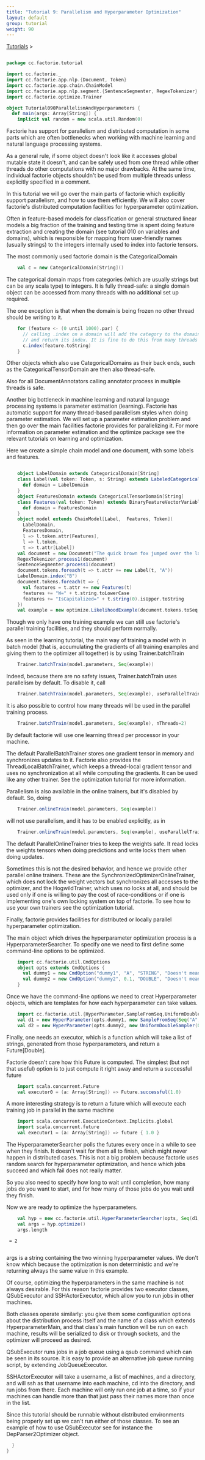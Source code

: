 ```yaml
---
title: "Tutorial 9: Parallelism and Hyperparameter Optimization"
layout: default
group: tutorial
weight: 90
---
```


<a href="{{ site.baseurl }}/tutorial.html">Tutorials</a> &gt;

```scala

package cc.factorie.tutorial

import cc.factorie._
import cc.factorie.app.nlp.{Document, Token}
import cc.factorie.app.chain.ChainModel
import cc.factorie.app.nlp.segment.{SentenceSegmenter, RegexTokenizer}
import cc.factorie.optimize.Trainer

object Tutorial090ParallelismAndHyperparameters {
  def main(args: Array[String]) {
    implicit val random = new scala.util.Random(0)

```


Factorie has support for parallelism and distributed computation in some parts
which are often bottlenecks when working with machine learning and natural
language processing systems.

As a general rule, if some object doesn't look like it accesses global mutable
state it doesn't, and can be safely used from one thread while other threads do
other computations with no major drawbacks. At the same time, individual factorie
objects shouldn't be used from multiple threads unless explicitly specified in a
comment.

In this tutorial we will go over the main parts of factorie which explicitly
support parallelism, and how to use them efficiently. We will also cover factorie's
distributed computation facilities for hyperparameter optimization.


Often in feature-based models for classification or general structured linear models
a big fraction of the training and testing time is spent doing feature extraction
and creating the domain (see tutorial 010 on variables and domains), which is
responsible for mapping from user-friendly names (usually strings) to the integers
internally used to index into factorie tensors.

The most commonly used factorie domain is the CategoricalDomain

```scala
    val c = new CategoricalDomain[String]()


```


The categorical domain maps from categories (which are usually strings but can be
any scala type) to integers. It is fully thread-safe: a single domain object
can be accessed from many threads with no additional set up required.

The one exception is that when the domain is being frozen no other thread should
be writing to it.

```scala
    for (feature <- (0 until 1000).par) {
      // calling .index on a domain will add the category to the domain if it's not present,
      // and return its index. It is fine to do this from many threads at once.
      c.index(feature.toString)
    }


```


Other objects which also use CategoricalDomains as their back ends, such as the
CategoricalTensorDomain are then also thread-safe.

Also for all DocumentAnnotators calling annotator.process in multiple threads
is safe.


Another big bottleneck in machine learning and natural language processing systems
is parameter estimation (learning). Factorie has automatic support for many
thread-based parallelism styles when doing parameter estimation. We will set up
a parameter estimation problem and then go over the main facilities factorie
provides for parallelizing it. For more information on parameter estimation and the
optimize package see the relevant tutorials on learning and optimization.

Here we create a simple chain model and one document, with some labels and features.

```scala

    object LabelDomain extends CategoricalDomain[String]
    class Label(val token: Token, s: String) extends LabeledCategoricalVariable(s) {
      def domain = LabelDomain
    }
    object FeaturesDomain extends CategoricalTensorDomain[String]
    class Features(val token: Token) extends BinaryFeatureVectorVariable[String] {
      def domain = FeaturesDomain
    }
    object model extends ChainModel[Label,  Features, Token](
      LabelDomain,
      FeaturesDomain,
      l => l.token.attr[Features],
      l => l.token,
      t => t.attr[Label])
    val document = new Document("The quick brown fox jumped over the lazy dog.")
    RegexTokenizer.process1(document)
    SentenceSegmenter.process1(document)
    document.tokens.foreach(t => t.attr += new Label(t, "A"))
    LabelDomain.index("B")
    document.tokens.foreach(t => {
      val features = t.attr += new Features(t)
      features += "W=" + t.string.toLowerCase
      features += "IsCapitalized=" + t.string(0).isUpper.toString
    })
    val example = new optimize.LikelihoodExample(document.tokens.toSeq.map(_.attr[Label]), model, InferByBPChainSum)


```


Though we only have one training example we can still use factorie's parallel
training facilities, and they should perform normally.

As seen in the learning tutorial, the main way of training a model with in batch
model (that is, accumulating the gradients of all training examples and giving
them to the optimizer all together) is by using Trainer.batchTrain

```scala
    Trainer.batchTrain(model.parameters, Seq(example))

```


Indeed, because there are no safety issues, Trainer.batchTrain uses parallelism
by default. To disable it, call

```scala
    Trainer.batchTrain(model.parameters, Seq(example), useParallelTrainer = false)

```


It is also possible to control how many threads will be used in the parallel
training process.

```scala
    Trainer.batchTrain(model.parameters, Seq(example), nThreads=2)

```


By default factorie will use one learning thread per processor in your machine.

The default ParallelBatchTrainer stores one gradient tensor in memory and synchronizes
updates to it. Factorie also provides the ThreadLocalBatchTrainer, which keeps a
thread-local gradient tensor and uses no synchronization at all while computing
the gradients. It can be used like any other trainer. See the optimization tutorial
for more information.

Parallelism is also available in the online trainers, but it's disabled by default.
So, doing

```scala
    Trainer.onlineTrain(model.parameters, Seq(example))

```


will not use parallelism, and it has to be enabled explicitly, as in

```scala
    Trainer.onlineTrain(model.parameters, Seq(example), useParallelTrainer = true)

```


The default ParallelOnlineTrainer tries to keep the weights safe. It read locks
the weights tensors when doing predictions and write locks them when doing updates.

Sometimes this is not the desired behavior, and hence we provide other parallel
online trainers. These are the SynchronizedOptimizerOnlineTrainer, which does not
lock the weight vectors but synchronizes all accesses to the optimizer, and the
HogwildTrainer, which uses no locks at all, and should be used only if one is
willing to pay the cost of race-conditions or if one is implementing one's own
locking system on top of factorie. To see how to use your own trainers see the
optimization tutorial.


Finally, factorie provides facilities for distributed or locally parallel
hyperparameter optimization.

The main object which drives the hyperparameter optimization process is a
HyperparameterSearcher. To specify one we need to first define some command-line
options to be optimized.

```scala
    import cc.factorie.util.CmdOptions
    object opts extends CmdOptions {
      val dummy1 = new CmdOption("dummy1", "A", "STRING", "Doesn't mean anything")
      val dummy2 = new CmdOption("dummy2", 0.1, "DOUBLE", "Doesn't mean much either")
    }

```


Once we have the command-line options we need to creat Hyperparameter objects,
which are templates for how each hyperparameter can take values.

```scala
    import cc.factorie.util.{HyperParameter,SampleFromSeq,UniformDoubleSampler}
    val d1 = new HyperParameter(opts.dummy1, new SampleFromSeq(Seq("A", "B", "C")))
    val d2 = new HyperParameter(opts.dummy2, new UniformDoubleSampler(0, 1))

```


Finally, one needs an executor, which is a function which will take a list of
strings, generated from those hyperparameters, and return a Future[Double].

Factorie doesn't care how this Future is computed. The simplest (but not that
useful) option is to just compute it right away and return a successful future

```scala
    import scala.concurrent.Future
    val executor0 = (a: Array[String]) => Future.successful(1.0)

```


A more interesting strategy is to return a future which will execute each training
job in parallel in the same machine

```scala
    import scala.concurrent.ExecutionContext.Implicits.global
    import scala.concurrent.future
    val executor1 = (a: Array[String]) => future { 1.0 }

```


The HyperparameterSearcher polls the futures every once in a while to see when they
finish. It doesn't wait for them all to finish, which might never happen in distributed
cases. This is not a big problem because factorie uses random search for hyperparameter
optimization, and hence which jobs succeed and which fail does not really matter.

So you also need to specify how long to wait until completion, how many jobs do you
want to start, and for how many of those jobs do you wait until they finish.

Now we are ready to optimize the hyperparameters.

```scala
    val hyp = new cc.factorie.util.HyperParameterSearcher(opts, Seq(d1, d2), executor1, numTrials=10, numToFinish=5, secondsToSleep=1)
    val args = hyp.optimize()
    args.length

``` 

 `` = 2`` 

```scala


```


args is a string containing the two winning hyperparameter values. We don't know
which because the optimization is non deterministic and we're returning always the
same value in this example.

Of course, optimizing the hyperparameters in the same machine is not always desirable.
For this reason factorie provides two executor classes, QSubExecutor and SSHActorExecutor,
which allow you to run jobs in other machines.

Both classes operate similarly: you give them some configuration options about the
distribution process itself and the name of a class which extends HyperparameterMain,
and that class's main function will be run on each machine, results will be serialized
to disk or through sockets, and the optimizer will proceed as desired.

QSubExecutor runs jobs in a job queue using a qsub command which can be seen in its source.
It is easy to provide an alternative job queue running script, by extending JobQueueExecutor.

SSHActorExecutor will take a username, a list of machines, and a directory, and will ssh
as that username into each machine, cd into the directory, and run jobs from there. Each
machine will only run one job at a time, so if your machines can handle more than that just
pass their names more than once in the list.

Since this tutorial should be runnable without distributed environments being properly set
up we can't run either of those classes. To see an example of how to use QSubExecutor see
for instance the DepParser2Optimizer object.

```scala
  }
}
```

